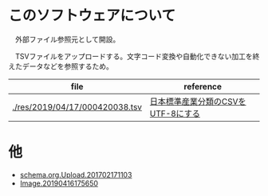 # このソフトウェアについて

　外部ファイル参照元として開設。

　TSVファイルをアップロードする。文字コード変換や自動化できない加工を終えたデータなどを参照するため。

file|reference
----|---------
[./res/2019/04/17/000420038.tsv](res/2019/04/17/000420038.tsv)|[日本標準産業分類のCSVをUTF-8にする](http://ytyaru.hatenablog.com/entry/2020/07/02/000000)

# 他

* [schema.org.Upload.201702171103](https://github.com/ytyaru/schema.org.Upload.201702171103)
* [Image.20190416175650](https://github.com/ytyaru/Image.20190416175650)

